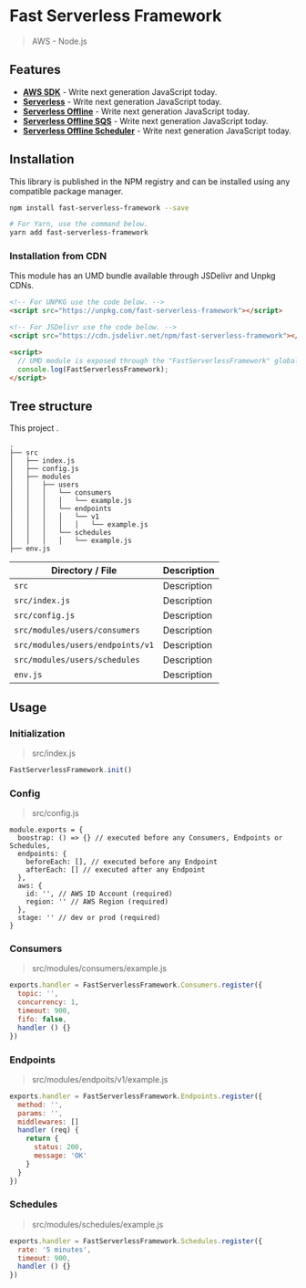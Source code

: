 # Fast Serverless Framework

> AWS - Node.js

## Features

-   [**AWS SDK**](https://babeljs.io/) - Write next generation JavaScript today.
-   [**Serverless**](https://babeljs.io/) - Write next generation JavaScript today.
-   [**Serverless Offline**](https://babeljs.io/) - Write next generation JavaScript today.
-   [**Serverless Offline SQS**](https://babeljs.io/) - Write next generation JavaScript today.
-   [**Serverless Offline Scheduler**](https://babeljs.io/) - Write next generation JavaScript today.

## Installation

This library is published in the NPM registry and can be installed using any compatible package manager.

```sh
npm install fast-serverless-framework --save

# For Yarn, use the command below.
yarn add fast-serverless-framework
```

### Installation from CDN

This module has an UMD bundle available through JSDelivr and Unpkg CDNs.

```html
<!-- For UNPKG use the code below. -->
<script src="https://unpkg.com/fast-serverless-framework"></script>

<!-- For JSDelivr use the code below. -->
<script src="https://cdn.jsdelivr.net/npm/fast-serverless-framework"></script>

<script>
  // UMD module is exposed through the "FastServerlessFramework" global variable.
  console.log(FastServerlessFramework);
</script>
```

## Tree structure

This project .

```terminal
.
├── src
│   ├── index.js
│   ├── config.js
│   ├── modules
│   │   ├── users
│   │   │   └── consumers
│   │   │   │   └── example.js
│   │   │   └── endpoints
│   │   │   │   └── v1
│   │   │   │   │   └── example.js
│   │   │   └── schedules
│   │   │   │   └── example.js
├── env.js
```

| Directory / File                | Description                                                                                                                    |
| ----------------------------    | ------------------------------------------------------------------------------------------------------------------------------ |
| `src`                           | Description                                                                                                                    |
| `src/index.js`                  | Description                                                                                                                    |
| `src/config.js`                 | Description                                                                                                                    |
| `src/modules/users/consumers`   | Description                                                                                                                    |
| `src/modules/users/endpoints/v1`| Description                                                                                                                    |
| `src/modules/users/schedules`   | Description                                                                                                                    |
| `env.js`                        | Description                                                                                                                    |

## Usage

### Initialization

> src/index.js

```js
FastServerlessFramework.init()
```

### Config

> src/config.js

```
module.exports = {
  boostrap: () => {} // executed before any Consumers, Endpoints or Schedules,
  endpoints: {
    beforeEach: [], // executed before any Endpoint
    afterEach: [] // executed after any Endpoint
  },
  aws: {
    id: '', // AWS ID Account (required)
    region: '' // AWS Region (required)
  },
  stage: '' // dev or prod (required)
}
```

### Consumers

> src/modules/consumers/example.js

```js
exports.handler = FastServerlessFramework.Consumers.register({
  topic: '',
  concurrency: 1,
  timeout: 900,
  fifo: false,
  handler () {}
})
```

### Endpoints

> src/modules/endpoits/v1/example.js

```js
exports.handler = FastServerlessFramework.Endpoints.register({
  method: '',
  params: '',
  middlewares: []
  handler (req) {
    return {
      status: 200,
      message: 'OK'
    }
  }
})
```

### Schedules

> src/modules/schedules/example.js

```js
exports.handler = FastServerlessFramework.Schedules.register({
  rate: '5 minutes',
  timeout: 900,
  handler () {}
})
```
